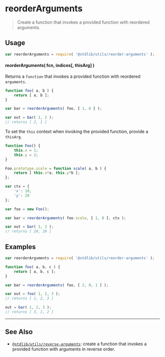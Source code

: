 <!--

@license Apache-2.0

Copyright (c) 2018 The Stdlib Authors.

Licensed under the Apache License, Version 2.0 (the "License");
you may not use this file except in compliance with the License.
You may obtain a copy of the License at

   http://www.apache.org/licenses/LICENSE-2.0

Unless required by applicable law or agreed to in writing, software
distributed under the License is distributed on an "AS IS" BASIS,
WITHOUT WARRANTIES OR CONDITIONS OF ANY KIND, either express or implied.
See the License for the specific language governing permissions and
limitations under the License.

-->

# reorderArguments

> Create a function that invokes a provided function with reordered arguments.

<!-- Section to include introductory text. Make sure to keep an empty line after the intro `section` element and another before the `/section` close. -->

<section class="intro">

</section>

<!-- /.intro -->

<!-- Package usage documentation. -->

<section class="usage">

## Usage

```javascript
var reorderArguments = require( '@stdlib/utils/reorder-arguments' );
```

#### reorderArguments( fcn, indices\[, thisArg] )

Returns a `function` that invokes a provided function with reordered `arguments`.

```javascript
function foo( a, b ) {
    return [ a, b ];
}

var bar = reorderArguments( foo, [ 1, 0 ] );

var out = bar( 1, 2 );
// returns [ 2, 1 ]
```

To set the `this` context when invoking the provided function, provide a `thisArg`.

<!-- eslint-disable no-restricted-syntax -->

```javascript
function Foo() {
    this.x = 1;
    this.y = 2;
}

Foo.prototype.scale = function scale( a, b ) {
    return [ this.x*a, this.y*b ];
};

var ctx = {
    'x': 10,
    'y': 20
};

var foo = new Foo();

var bar = reorderArguments( foo.scale, [ 1, 0 ], ctx );

var out = bar( 1, 2 );
// returns [ 20, 20 ]
```

</section>

<!-- /.usage -->

<!-- Package usage notes. Make sure to keep an empty line after the `section` element and another before the `/section` close. -->

<section class="notes">

</section>

<!-- /.notes -->

<!-- Package usage examples. -->

<section class="examples">

## Examples

<!-- eslint no-undef: "error" -->

```javascript
var reorderArguments = require( '@stdlib/utils/reorder-arguments' );

function foo( a, b, c ) {
    return [ a, b, c ];
}

var bar = reorderArguments( foo, [ 2, 0, 1 ] );

var out = foo( 1, 2, 3 );
// returns [ 1, 2, 3 ]

out = bar( 1, 2, 3 );
// returns [ 3, 1, 2 ]
```

</section>

<!-- /.examples -->

<!-- Section to include cited references. If references are included, add a horizontal rule *before* the section. Make sure to keep an empty line after the `section` element and another before the `/section` close. -->

<section class="references">

</section>

<!-- /.references -->

<!-- Section for related `stdlib` packages. Do not manually edit this section, as it is automatically populated. -->

<section class="related">

* * *

## See Also

-   <span class="package-name">[`@stdlib/utils/reverse-arguments`][@stdlib/utils/reverse-arguments]</span><span class="delimiter">: </span><span class="description">create a function that invokes a provided function with arguments in reverse order.</span>

</section>

<!-- /.related -->

<!-- Section for all links. Make sure to keep an empty line after the `section` element and another before the `/section` close. -->

<section class="links">

<!-- <related-links> -->

[@stdlib/utils/reverse-arguments]: https://github.com/stdlib-js/stdlib/tree/develop/lib/node_modules/%40stdlib/utils/reverse-arguments

<!-- </related-links> -->

</section>

<!-- /.links -->
